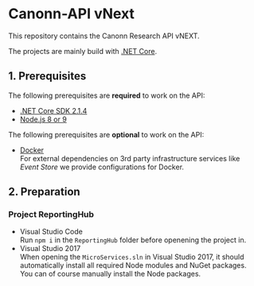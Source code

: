 # Canonn-API vNext

This repository contains the Canonn Research API vNEXT.

The projects are mainly build with [.NET Core](https://www.microsoft.com/net).

## 1. Prerequisites

The following prerequisites are **required** to work on the API:

* [.NET Core SDK 2.1.4](https://www.microsoft.com/net/download/windows)
* [Node.js 8 or 9](https://nodejs.org)

The following prerequisites are **optional** to work on the API:

* [Docker](https://docs.docker.com/install/)  
    For external dependencies on 3rd party infrastructure services like _Event Store_ we provide configurations for Docker.

## 2. Preparation

### Project ReportingHub

* Visual Studio Code  
    Run `npm i` in the `ReportingHub` folder before openening the project in.
* Visual Studio 2017  
   When opening the `MicroServices.sln` in Visual Studio 2017, it should automatically install all required Node modules and NuGet packages. You can of course manually install the Node packages.
